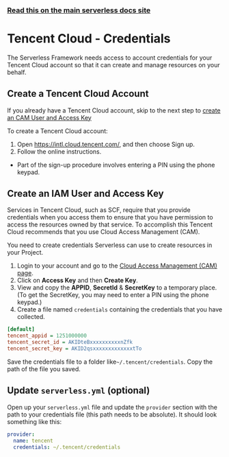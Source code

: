 <!--
title: Tencent Cloud - Serverless Cloud Function (SCF) Guide - Credentials | Serverless Framework
menuText: Credentials
menuOrder: 3
description: How to set up the Serverless Framework with your Tencent Cloud credentials
layout: Doc
-->

<!-- DOCS-SITE-LINK:START automatically generated  -->

### [Read this on the main serverless docs site](https://www.serverless.com/framework/docs/providers/tencent/guide/credentials/)

<!-- DOCS-SITE-LINK:END -->

# Tencent Cloud - Credentials

The Serverless Framework needs access to account credentials for your Tencent Cloud account so that it can create and manage resources on your behalf.

## Create a Tencent Cloud Account

If you already have a Tencent Cloud account, skip to the next step to [create an CAM User and Access Key](#create-an-cam-user-and-access-key)

To create a Tencent Cloud account:

1. Open https://intl.cloud.tencent.com/, and then choose Sign up.
2. Follow the online instructions.

- Part of the sign-up procedure involves entering a PIN using the phone keypad.

## Create an IAM User and Access Key

Services in Tencent Cloud, such as SCF, require that you provide credentials when you access them to ensure that you have permission to access the resources owned by that service. To accomplish this Tencent Cloud recommends that you use Cloud Access Management (CAM).

You need to create credentials Serverless can use to create resources in your Project.

1. Login to your account and go to the [Cloud Access Management (CAM) page](https://console.cloud.tencent.com/cam/capi).
2. Click on **Access Key** and then **Create Key**.
3. View and copy the **APPID**, **SecretId** & **SecretKey** to a temporary place. (To get the SecretKey, you may need to enter a PIN using the phone keypad.)
4. Create a file named `credentials` containing the credentials that you have collected.

```ini
[default]
tencent_appid = 1251000000
tencent_secret_id = AKIDteBxxxxxxxxxxnZfk
tencent_secret_key = AKID2qsxxxxxxxxxxxxxtTo
```

Save the credentials file to a folder like`~/.tencent/credentials`. Copy the path of the file you saved.

## Update `serverless.yml` (optional)

Open up your `serverless.yml` file and update the `provider` section with
the path to your credentials file (this path needs to be absolute). It should look something like this:

```yml
provider:
  name: tencent
  credentials: ~/.tencent/credentials
```

